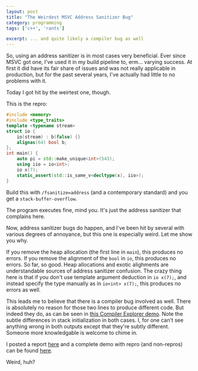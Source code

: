 ```yaml
---
layout: post
title: "The Weirdest MSVC Address Sanitizer Bug"
category: programming
tags: ['c++', 'rants']

excerpt: ... and quite likely a compiler bug as well
---
```


So, using an address sanitizer is in most cases very beneficial. Ever since MSVC got one, I've used it in my build pipeline to, erm... varying success. At first it did have its fair share of issues and was not really applicable in production, but for the past several years, I've actually had little to no problems with it.

Today I got hit by the weirtest one, though.

This is the repro:

```c++
#include <memory>
#include <type_traits>
template <typename stream>
struct io {
    io(stream) : b(false) {}
    alignas(64) bool b;
};
int main() {
    auto pi = std::make_unique<int>(543);
    using iio = io<int>;
    io x(7);
    static_assert(std::is_same_v<decltype(x), iio>);
}
```

Build this with `/fsanitize=address` (and a contemporary standard) and you get a `stack-buffer-overflow`.

The program executes fine, mind you. It's just the address sanitizer that complains here.

Now, address sanitizer bugs do happen, and I've been hit by several with various degrees of annoyance, but this one is especially weird. Let me show you why.

If you remove the heap allocation (the first line in `main`), this produces no errors. If you remove the alignment of the `bool` in `io`, this produces no errors. So far, so good. Heap allocations and exotic alighments are understandable sources of address sanitizer confusion. The crazy thing here is that if you don't use template argument deduction in `io x(7);`, and instead specify the type manually as in `io<int> x(7);`, this produces no errors as well.

This leads me to believe that there is a compiler bug involved as well. There is absolutely no reason for those two lines to produce different code. But indeed they do, as can be seen in [this Compiler Explorer demo](https://godbolt.org/z/hs5e7be56). Note the subtle differences in stack initialization in both cases. I, for one can't see anything wrong in both outputs except that they're subtly different. Someone more knowledgable is welcome to chime in.

I posted a report [here](https://developercommunity.microsoft.com/t/Address-sanitizer-bug-when-deducing-temp/10852062) and a complete demo with repro (and non-repros) can be found [here](https://github.com/iboB/msvc-asan-bug-2).

Weird, huh?
